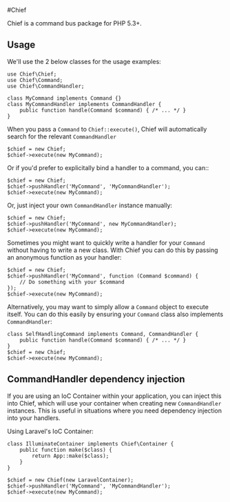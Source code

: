 #Chief

Chief is a command bus package for PHP 5.3+.

## Usage

We'll use the 2 below classes for the usage examples:

    use Chief\Chief;
    use Chief\Command;
    use Chief\CommandHandler;

    class MyCommand implements Command {}
    class MyCommandHandler implements CommandHandler {
        public function handle(Command $command) { /* ... */ }
    }



When you pass a `Command` to `Chief::execute()`, Chief will automatically search for the relevant `CommandHandler`

    $chief = new Chief;
    $chief->execute(new MyCommand);

Or if you'd prefer to explicitally bind a handler to a command, you can::

    $chief = new Chief;
    $chief->pushHandler('MyCommand', 'MyCommandHandler');
    $chief->execute(new MyCommand);

Or, just inject your own `CommandHandler` instance manually:

    $chief = new Chief;
    $chief->pushHandler('MyCommand', new MyCommandHandler);
    $chief->execute(new MyCommand);

Sometimes you might want to quickly write a handler for your `Command` without having to write a new class. With Chief you can do this by passing an anonymous function as your handler:

    $chief = new Chief;
    $chief->pushHandler('MyCommand', function (Command $command) {
        // Do something with your $command
    });
    $chief->execute(new MyCommand);

Alternatively, you may want to simply allow a `Command` object to execute itself. You can do this easily by ensuring your `Command` class also implements `CommandHandler`:

    class SelfHandlingCommand implements Command, CommandHandler {
        public function handle(Command $command) { /* ... */ }
    }
    $chief = new Chief;
    $chief->execute(new MyCommand);


## CommandHandler dependency injection
If you are using an IoC Container within your application, you can inject this into Chief, which will use your container when creating new `CommandHandler` instances. This is useful in situations where you need dependency injection into your handlers.

Using Laravel's IoC Container:

    class IlluminateContainer implements Chief\Container {
        public function make($class) {
            return App::make($class);
        }
    }

    $chief = new Chief(new LaravelContainer);
    $chief->pushHandler('MyCommand', 'MyCommandHandler');
    $chief->execute(new MyCommand);


